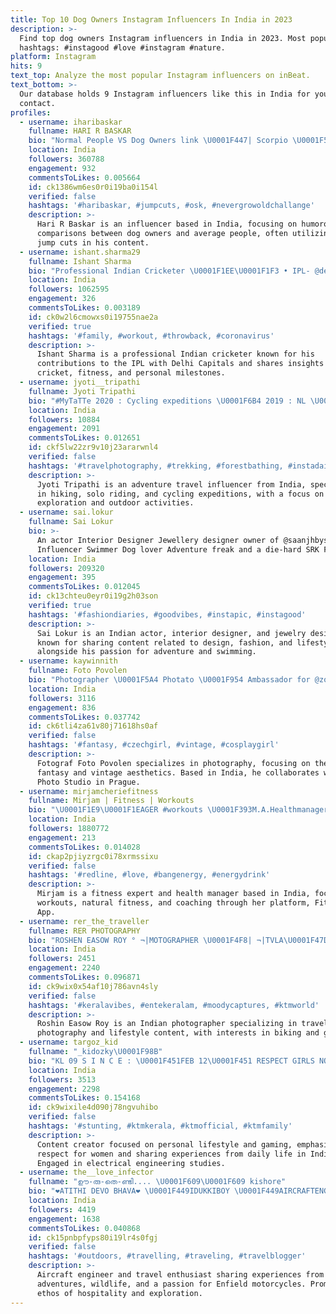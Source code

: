 ```yaml
---
title: Top 10 Dog Owners Instagram Influencers In India in 2023
description: >-
  Find top dog owners Instagram influencers in India in 2023. Most popular
  hashtags: #instagood #love #instagram #nature.
platform: Instagram
hits: 9
text_top: Analyze the most popular Instagram influencers on inBeat.
text_bottom: >-
  Our database holds 9 Instagram influencers like this in India for you to
  contact.
profiles:
  - username: iharibaskar
    fullname: HARI R BASKAR
    bio: "Normal People VS Dog Owners link \U0001F447| Scorpio \U0001F5A4"
    location: India
    followers: 360788
    engagement: 932
    commentsToLikes: 0.005664
    id: ck1386wm6es0r0i19ba0i154l
    verified: false
    hashtags: '#haribaskar, #jumpcuts, #osk, #nevergrowoldchallange'
    description: >-
      Hari R Baskar is an influencer based in India, focusing on humorous
      comparisons between dog owners and average people, often utilizing clever
      jump cuts in his content.
  - username: ishant.sharma29
    fullname: Ishant Sharma
    bio: "Professional Indian Cricketer \U0001F1EE\U0001F1F3 • IPL- @delhicapitals • Twitter: imishant Facebook: IshantSharmaIND Email: teamishantsharma@gmail.com"
    location: India
    followers: 1062595
    engagement: 326
    commentsToLikes: 0.003189
    id: ck0w2l6cmowxs0i19755nae2a
    verified: true
    hashtags: '#family, #workout, #throwback, #coronavirus'
    description: >-
      Ishant Sharma is a professional Indian cricketer known for his
      contributions to the IPL with Delhi Capitals and shares insights into
      cricket, fitness, and personal milestones.
  - username: jyoti__tripathi
    fullname: Jyoti Tripathi
    bio: "#MyTaTTe 2020 : Cycling expeditions \U0001F6B4 2019 : NL \U0001F1EE\U0001F1F3, ML \U0001F1EE\U0001F1F3,Nepal\U0001F1F3\U0001F1F5(Everest BC\U0001F3D4️), Stok\U0001F3D4️ 2018: Jordan\U0001F1EF\U0001F1F4,Madagascar\U0001F1F2\U0001F1EC,Sri lanka\U0001F1F1\U0001F1F0, Dubai\U0001F1E6\U0001F1EA, Seychelles\U0001F1F8\U0001F1E8"
    location: India
    followers: 10884
    engagement: 2091
    commentsToLikes: 0.012651
    id: ckf5lw22zr9v10j23ararwnl4
    verified: false
    hashtags: '#travelphotography, #trekking, #forestbathing, #instadaily'
    description: >-
      Jyoti Tripathi is an adventure travel influencer from India, specializing
      in hiking, solo riding, and cycling expeditions, with a focus on
      exploration and outdoor activities.
  - username: sai.lokur
    fullname: Sai Lokur
    bio: >-
      An actor Interior Designer Jewellery designer owner of @saanjhbysai
      Influencer Swimmer Dog lover Adventure freak and a die-hard SRK Fan!
    location: India
    followers: 209320
    engagement: 395
    commentsToLikes: 0.012045
    id: ck13chteu0eyr0i19g2h03son
    verified: true
    hashtags: '#fashiondiaries, #goodvibes, #instapic, #instagood'
    description: >-
      Sai Lokur is an Indian actor, interior designer, and jewelry designer,
      known for sharing content related to design, fashion, and lifestyle,
      alongside his passion for adventure and swimming.
  - username: kaywinnith
    fullname: Foto Povolen
    bio: "Photographer \U0001F5A4 Photato \U0001F954 Ambassador for @zonerphotostudio Prague, CZE \U0001F1E8\U0001F1FF Owner of @geekarna Messenger: Poppy Sullivan"
    location: India
    followers: 3116
    engagement: 836
    commentsToLikes: 0.037742
    id: ck6tli4za61v80j71618hs0af
    verified: false
    hashtags: '#fantasy, #czechgirl, #vintage, #cosplaygirl'
    description: >-
      Fotograf Foto Povolen specializes in photography, focusing on themes like
      fantasy and vintage aesthetics. Based in India, he collaborates with Zoner
      Photo Studio in Prague.
  - username: mirjamcheriefitness
    fullname: Mirjam | Fitness | Workouts
    bio: "\U0001F1E9\U0001F1EAGER #workouts \U0001F393M.A.Healthmanager 100% NATURAL \U0001F4AA@bangenergy Elite Model SAVE 25% 'MIRJAM25' at Bang-energy.com \U0001F4AAowner @fitcoachapp YouTube⬇️"
    location: India
    followers: 1880772
    engagement: 213
    commentsToLikes: 0.014028
    id: ckap2pjiyzrgc0i78xrmssixu
    verified: false
    hashtags: '#redline, #love, #bangenergy, #energydrink'
    description: >-
      Mirjam is a fitness expert and health manager based in India, focusing on
      workouts, natural fitness, and coaching through her platform, Fit Coach
      App.
  - username: rer_the_traveller
    fullname: RER PHOTOGRAPHY
    bio: "ROSHEN EASOW ROY ° ¬|MOTOGRAPHER \U0001F4F8| ¬|TVLA\U0001F47D| ¬|ex-Girideepian| ¬|Wolf\U0001F43A OWNER| ¬|BIKER| ¬|COMMITTED| ¬|GAMER| ° Admin @teammetalheadz"
    location: India
    followers: 2451
    engagement: 2240
    commentsToLikes: 0.096871
    id: ck9wix0x54af10j786avn4sly
    verified: false
    hashtags: '#keralavibes, #entekeralam, #moodycaptures, #ktmworld'
    description: >-
      Roshin Easow Roy is an Indian photographer specializing in travel
      photography and lifestyle content, with interests in biking and gaming.
  - username: targoz_kid
    fullname: "_kidozky\U0001F98B"
    bio: "KL 09 S I N C E : \U0001F451FEB 12\U0001F451 RESPECT GIRLS NOT BITCHES\U0001F479 I PLAY BCOZ MY DAD PAY MOM's BOY B.TECH : E L E C T R I C A L..\U0001F608 Kunjaaa\U0001F48B :@targoz_grl"
    location: India
    followers: 3513
    engagement: 2298
    commentsToLikes: 0.154168
    id: ck9wixile4d090j78ngvuhibo
    verified: false
    hashtags: '#stunting, #ktmkerala, #ktmofficial, #ktmfamily'
    description: >-
      Content creator focused on personal lifestyle and gaming, emphasizing
      respect for women and sharing experiences from daily life in India.
      Engaged in electrical engineering studies.
  - username: the__love_infector
    fullname: "ഊ-രു-തെ-ണ്ടി.... \U0001F609\U0001F609 kishore"
    bio: "❤ATITHI DEVO BHAVA❤ \U0001F449IDUKKIBOY \U0001F449AIRCRAFTENGINEER \U0001F449ENFIELDLOVER \U0001F449TRAVELLERBOY ❤\U0001F440on a girl who travel a lot ❤ANIMAL LOVER ❤ADDICTED\U0001F4AAMSD, LALETTAN,"
    location: India
    followers: 4419
    engagement: 1638
    commentsToLikes: 0.040868
    id: ck15pnbpfyps80i19lr4s0fgj
    verified: false
    hashtags: '#outdoors, #travelling, #traveling, #travelblogger'
    description: >-
      Aircraft engineer and travel enthusiast sharing experiences from outdoor
      adventures, wildlife, and a passion for Enfield motorcycles. Promotes the
      ethos of hospitality and exploration.
---
```


